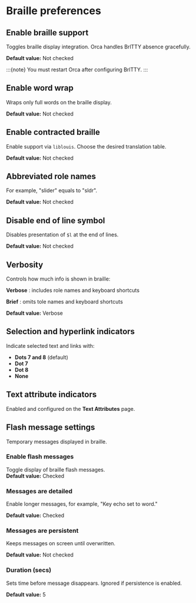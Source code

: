 
# Braille preferences

## Enable braille support

Toggles braille display integration. Orca handles BrlTTY absence gracefully.  

**Default value:** Not checked

:::{note}
You must restart Orca after configuring BrlTTY.
:::

## Enable word wrap

Wraps only full words on the braille display.  

**Default value:** Not checked

## Enable contracted braille

Enable support via `liblouis`.  Choose the desired translation table.  

**Default value:** Not checked

## Abbreviated role names

For example, "slider" equals to "sldr".  

**Default value:** Not checked

## Disable end of line symbol

Disables presentation of `$l` at the end of lines.  

**Default value:** Not checked

## Verbosity

Controls how much info is shown in braille:

**Verbose** 
: includes role names and keyboard shortcuts  

**Brief**
: omits tole names and keyboard shortcuts  

**Default value:** Verbose

## Selection and hyperlink indicators

Indicate selected text and links with:

- **Dots 7 and 8** (default)
- **Dot 7**
- **Dot 8**
- **None**

## Text attribute indicators

Enabled and configured on the **Text Attributes** page.

## Flash message settings

Temporary messages displayed in braille.

### Enable flash messages

Toggle display of braille flash messages.  
**Default value:** Checked

### Messages are detailed

Enable longer messages, for example, "Key echo set to word."  

**Default value:** Checked

### Messages are persistent

Keeps messages on screen until overwritten.  

**Default value:** Not checked

### Duration (secs)

Sets time before message disappears. Ignored if persistence is enabled.  

**Default value:** 5
